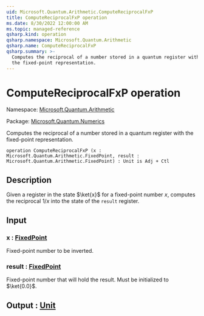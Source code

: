 ```yaml
---
uid: Microsoft.Quantum.Arithmetic.ComputeReciprocalFxP
title: ComputeReciprocalFxP operation
ms.date: 8/30/2022 12:00:00 AM
ms.topic: managed-reference
qsharp.kind: operation
qsharp.namespace: Microsoft.Quantum.Arithmetic
qsharp.name: ComputeReciprocalFxP
qsharp.summary: >-
  Computes the reciprocal of a number stored in a quantum register with
  the fixed-point representation.
---
```


# ComputeReciprocalFxP operation

Namespace: [Microsoft.Quantum.Arithmetic](xref:Microsoft.Quantum.Arithmetic)

Package: [Microsoft.Quantum.Numerics](https://nuget.org/packages/Microsoft.Quantum.Numerics)


Computes the reciprocal of a number stored in a quantum register withthe fixed-point representation.

```qsharp
operation ComputeReciprocalFxP (x : Microsoft.Quantum.Arithmetic.FixedPoint, result : Microsoft.Quantum.Arithmetic.FixedPoint) : Unit is Adj + Ctl
```


## Description

Given a register in the state $\ket{x}$ for a fixed-point number $x$,computes the reciprocal $1 / x$ into the state of the `result`register.

## Input

### x : [FixedPoint](xref:Microsoft.Quantum.Arithmetic.FixedPoint)

Fixed-point number to be inverted.


### result : [FixedPoint](xref:Microsoft.Quantum.Arithmetic.FixedPoint)

Fixed-point number that will hold the result. Must be initialized to $\ket{0.0}$.



## Output : [Unit](xref:microsoft.quantum.qsharp.valueliterals#unit-literal)

